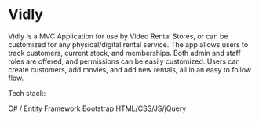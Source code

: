 # Vidly

Vidly is a MVC Application for use by Video Rental Stores, or can be customized for any physical/digital rental service. The app allows users to track customers, current stock, and memberships.  Both admin and staff roles are offered, and permissions can be easily customized. Users can create customers, add movies, and add new rentals, all in an easy to follow flow.

Tech stack:

C# / Entity Framework
Bootstrap
HTML/CSS/JS/jQuery 
  
